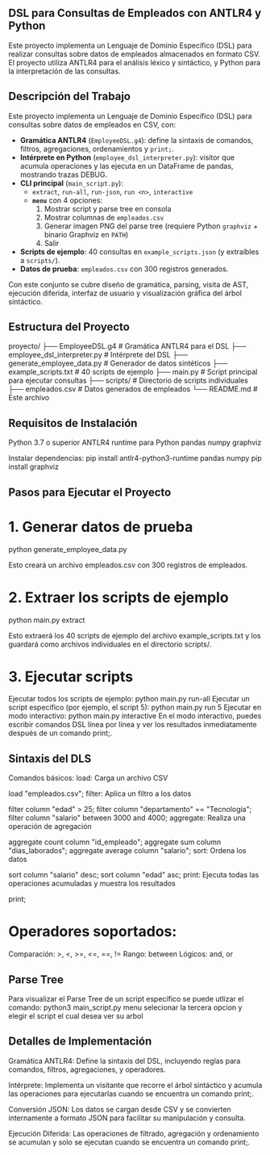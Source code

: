 ## DSL para Consultas de Empleados con ANTLR4 y Python

Este proyecto implementa un Lenguaje de Dominio Específico (DSL) para realizar consultas sobre datos de empleados almacenados en formato CSV. El proyecto utiliza ANTLR4 para el análisis léxico y sintáctico, y Python para la interpretación de las consultas.

## Descripción del Trabajo

Este proyecto implementa un Lenguaje de Dominio Específico (DSL) para consultas sobre datos de empleados en CSV, con:

- **Gramática ANTLR4** (`EmployeeDSL.g4`): define la sintaxis de comandos, filtros, agregaciones, ordenamientos y `print;`.
- **Intérprete en Python** (`employee_dsl_interpreter.py`): visitor que acumula operaciones y las ejecuta en un DataFrame de pandas, mostrando trazas DEBUG.
- **CLI principal** (`main_script.py`):  
  - `extract`, `run-all`, `run-json`, `run <n>`, `interactive`  
  - **`menu`** con 4 opciones:  
    1. Mostrar script y parse tree en consola  
    2. Mostrar columnas de `empleados.csv`  
    3. Generar imagen PNG del parse tree (requiere Python `graphviz` + binario Graphviz en `PATH`)  
    4. Salir  
- **Scripts de ejemplo**: 40 consultas en `example_scripts.json` (y extraíbles a `scripts/`).
- **Datos de prueba**: `empleados.csv` con 300 registros generados.

Con este conjunto se cubre diseño de gramática, parsing, visita de AST, ejecución diferida, interfaz de usuario y visualización gráfica del árbol sintáctico.  

## Estructura del Proyecto

proyecto/
├── EmployeeDSL.g4               # Gramática ANTLR4 para el DSL
├── employee_dsl_interpreter.py  # Intérprete del DSL
├── generate_employee_data.py    # Generador de datos sintéticos
├── example_scripts.txt          # 40 scripts de ejemplo
├── main.py                      # Script principal para ejecutar consultas
├── scripts/                     # Directorio de scripts individuales
├── empleados.csv                # Datos generados de empleados
└── README.md                    # Este archivo

## Requisitos de Instalación

Python 3.7 o superior
ANTLR4 runtime para Python
pandas
numpy
graphviz

Instalar dependencias:
pip install antlr4-python3-runtime pandas numpy
pip install graphviz

## Pasos para Ejecutar el Proyecto

# 1. Generar datos de prueba

python generate_employee_data.py

Esto creará un archivo empleados.csv con 300 registros de empleados.

# 2. Extraer los scripts de ejemplo

python main.py extract

Esto extraerá los 40 scripts de ejemplo del archivo example_scripts.txt y los guardará como archivos individuales en el directorio scripts/.

# 3. Ejecutar scripts
Ejecutar todos los scripts de ejemplo:
python main.py run-all
Ejecutar un script específico (por ejemplo, el script 5):
python main.py run 5
Ejecutar en modo interactivo:
python main.py interactive
En el modo interactivo, puedes escribir comandos DSL línea por línea y ver los resultados inmediatamente después de un comando print;.

## Sintaxis del DLS

Comandos básicos:
load: Carga un archivo CSV

load "empleados.csv";
filter: Aplica un filtro a los datos

filter column "edad" > 25;
filter column "departamento" == "Tecnología";
filter column "salario" between 3000 and 4000;
aggregate: Realiza una operación de agregación

aggregate count column "id_empleado";
aggregate sum column "dias_laborados";
aggregate average column "salario";
sort: Ordena los datos

sort column "salario" desc;
sort column "edad" asc;
print: Ejecuta todas las operaciones acumuladas y muestra los resultados

print;

# Operadores soportados:
Comparación: >, <, >=, <=, ==, !=
Rango: between
Lógicos: and, or

## Parse Tree

Para visualizar el Parse Tree de un script específico se puede utlizar el comando:
python3 main_script.py menu
selecionar la tercera opcion y elegir el script el cual desea ver su arbol

## Detalles de Implementación

Gramática ANTLR4: Define la sintaxis del DSL, incluyendo reglas para comandos, filtros, agregaciones, y operadores.

Intérprete: Implementa un visitante que recorre el árbol sintáctico y acumula las operaciones para ejecutarlas cuando se encuentra un comando print;.

Conversión JSON: Los datos se cargan desde CSV y se convierten internamente a formato JSON para facilitar su manipulación y consulta.

Ejecución Diferida: Las operaciones de filtrado, agregación y ordenamiento se acumulan y solo se ejecutan cuando se encuentra un comando print;.
